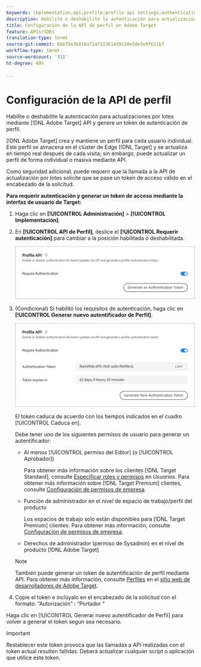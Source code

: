 ```yaml
---
keywords: implementation;api;profile;profile api settings;authentication token
description: Habilite o deshabilite la autenticación para actualizaciones por lotes mediante las API de Adobe Target y genere un token de autenticación de perfil.
title: Configuración de la API de perfil en Adobe Target
feature: APIs/SDKs
translation-type: tm+mt
source-git-commit: 6bb75e3b818a71af323614d9150e50e3e9f611b7
workflow-type: tm+mt
source-wordcount: '311'
ht-degree: 40%

---
```



# Configuración de la API de perfil

Habilite o deshabilite la autenticación para actualizaciones por lotes mediante [!DNL Adobe Target] API y genere un token de autenticación de perfil.

[!DNL Adobe Target] crea y mantiene un perfil para cada usuario individual. Este perfil se almacena en el clúster de Edge [!DNL Target] y se actualiza en tiempo real después de cada visita; sin embargo, puede actualizar un perfil de forma individual o masiva mediante API.

Como seguridad adicional, puede requerir que la llamada a la API de actualización por lotes solicite que se pase un token de acceso válido en el encabezado de la solicitud.

**Para requerir autenticación y generar un token de acceso mediante la interfaz de usuario de Target:**

1. Haga clic en **[!UICONTROL Administración]** > **[!UICONTROL Implementación]**.
1. En **[!UICONTROL API de Perfil]**, deslice el **[!UICONTROL Requerir autenticación]** para cambiar a la posición habilitada o deshabilitada.

   ![](assets/profile_api_settings.png)

1. (Condicional) Si habilitó los requisitos de autenticación, haga clic en **[!UICONTROL Generar nuevo autentificador de Perfil]**.

   ![](assets/profile_api_settings_2.png)

   El token caduca de acuerdo con los tiempos indicados en el cuadro [!UICONTROL Caduca en].

   Debe tener uno de los siguientes permisos de usuario para generar un autentificador:

   * Al menos [!UICONTROL permiso del Editor] (o [!UICONTROL Aprobador])

      Para obtener más información sobre los clientes [!DNL Target Standard], consulte [Especificar roles y permisos](/help/administrating-target/c-user-management/c-user-management/user-management.md#roles-permissions) en *Usuarios*. Para obtener más información sobre [!DNL Target Premium] clientes, consulte [Configuración de permisos de empresa](/help/administrating-target/c-user-management/property-channel/properties-overview.md).

   * Función de administrador en el nivel de espacio de trabajo/perfil del producto

      Los espacios de trabajo solo están disponibles para [!DNL Target Premium] clientes. Para obtener más información, consulte [Configuración de permisos de empresa](/help/administrating-target/c-user-management/property-channel/properties-overview.md).

   * Derechos de administrador (permiso de Sysadmin) en el nivel de producto [!DNL Adobe Target]
   >[!NOTE]
   >
   >También puede generar un token de autentificación de perfil mediante API. Para obtener más información, consulte [Perfiles](https://developers.adobetarget.com/api/#profiles) en el [sitio web de desarrolladores de Adobe Target](https://developers.adobetarget.com/).

1. Copie el token e inclúyalo en el encabezado de la solicitud con el formato: “Autorización” : “Portador ”

Haga clic en [!UICONTROL Generar nuevo autentificador de Perfil] para volver a generar el token según sea necesario.

>[!IMPORTANT]
>
>Restablecer este token provoca que las llamadas a API realizadas con el token actual resulten fallidas. Deberá actualizar cualquier script o aplicación que utilice este token.
